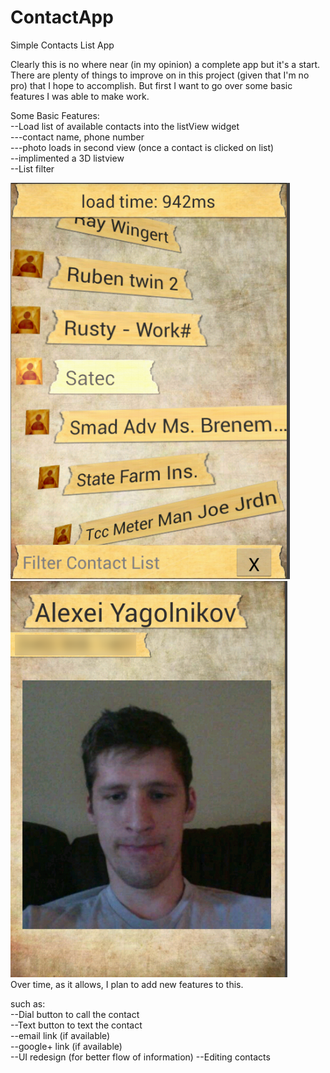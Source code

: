 ContactApp
==========

Simple Contacts List App

Clearly this is no where near (in my opinion) a complete app but it's a start. There are plenty of things 
to improve on in this project (given that I'm no pro) that I hope to accomplish. But first I want to go over
some basic features I was able to make work.

Some Basic Features:<br />
--Load list of available contacts into the listView widget<br />
---contact name, phone number<br />
---photo loads in second view (once a contact is clicked on list)<br />
--implimented a 3D listview<br />
--List filter

<img src="/view2.png" />
<img src="/view1.png" /><br />
Over time, as it allows, I plan to add new features to this.

such as:<br />
--Dial button to call the contact<br />
--Text button to text the contact<br />
--email link (if available)<br />
--google+ link (if available)<br />
--UI redesign (for better flow of information)
--Editing contacts
